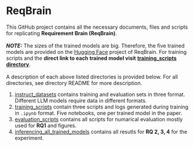 # ReqBrain 

This GitHub project contains all the necessary documents, files and scripts for replicating **Requirement Brain (ReqBrain)**.<br><br>
***NOTE:*** The sizes of the trained models are big. Therefore, the five trained models are provided on the [Hugging Face](https://huggingface.co/REELICIT) project of ReqBrain. For training scripts and the **direct link to each trained model visit** **[training_scripts directory](https://github.com/REELICIT/reqbrain_rep_package/tree/6e1cd7b298a4614935f24599932f77af30bc1904/training_scripts)**. <br><br>
A description of each above listed directories is provided below. For all directories, see directory README for more description.<br>


1. [instruct_datasets](https://github.com/REELICIT/reqbrain_rep_package/instruct_datasets) contains training and evaluation sets in three format. Different LLM models require data in different formats.
2. [training_scripts](https://github.com/REELICIT/reqbrain_rep_package/tree/6e1cd7b298a4614935f24599932f77af30bc1904/training_scripts) contain three scripts and logs generated during training in ```.ipynb``` format. Five notebooks, one per trained model in the paper.
3. [evaluation_scripts](https://github.com/REELICIT/reqbrain_rep_package/tree/6e1cd7b298a4614935f24599932f77af30bc1904/evaluation_scripts) contains all scripts for numarical evaluation mostly used for **RQ1** and figures.
4. [inferencing_all_trained_models](https://github.com/REELICIT/reqbrain_rep_package/tree/6e1cd7b298a4614935f24599932f77af30bc1904/inferencing_all_trained_models) contains all resutls for **RQ 2, 3, 4** for the experiment.  
